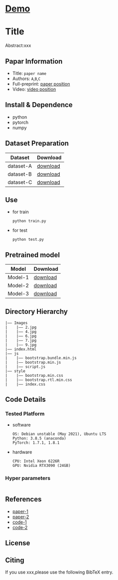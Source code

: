# [Demo](https://mohammednagiahmed.github.io/js-task-1/)


Title
===
Abstract:xxx
## Papar Information
- Title:  `paper name`
- Authors:  `A`,`B`,`C`
- Full-preprint: [paper position]()
- Video: [video position]()

## Install & Dependence
- python
- pytorch
- numpy

## Dataset Preparation
| Dataset | Download |
| ---     | ---   |
| dataset-A | [download]() |
| dataset-B | [download]() |
| dataset-C | [download]() |

## Use
- for train
  ```
  python train.py
  ```
- for test
  ```
  python test.py
  ```
## Pretrained model
| Model | Download |
| ---     | ---   |
| Model-1 | [download]() |
| Model-2 | [download]() |
| Model-3 | [download]() |


## Directory Hierarchy
```
|—— Images
|    |—— 2.jpg
|    |—— 4.jpg
|    |—— 6.jpg
|    |—— 7.jpg
|    |—— 9.jpg
|—— index.html
|—— js
|    |—— bootstrap.bundle.min.js
|    |—— bootstrap.min.js
|    |—— script.js
|—— style
|    |—— bootstrap.min.css
|    |—— bootstrap.rtl.min.css
|    |—— index.css
```
## Code Details
### Tested Platform
- software
  ```
  OS: Debian unstable (May 2021), Ubuntu LTS
  Python: 3.8.5 (anaconda)
  PyTorch: 1.7.1, 1.8.1
  ```
- hardware
  ```
  CPU: Intel Xeon 6226R
  GPU: Nvidia RTX3090 (24GB)
  ```
### Hyper parameters
```
```
## References
- [paper-1]()
- [paper-2]()
- [code-1](https://github.com)
- [code-2](https://github.com)
  
## License

## Citing
If you use xxx,please use the following BibTeX entry.
```
```

